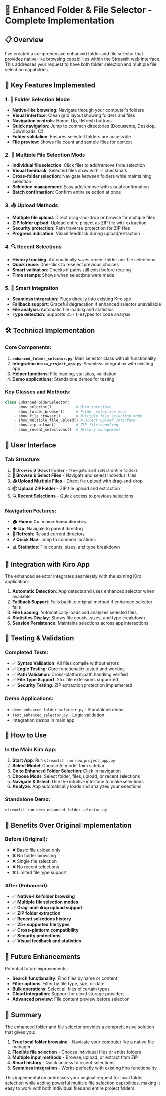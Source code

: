 # 🚀 Enhanced Folder & File Selector - Complete Implementation

## 📋 Overview

I've created a comprehensive enhanced folder and file selector that provides native-like browsing capabilities within the Streamlit web interface. This addresses your request to have both folder selection and multiple file selection capabilities.

## 🎯 Key Features Implemented

### 1. **📁 Folder Selection Mode**
- **Native-like browsing**: Navigate through your computer's folders
- **Visual interface**: Clean grid layout showing folders and files
- **Navigation controls**: Home, Up, Refresh buttons
- **Quick navigation**: Jump to common directories (Documents, Desktop, Downloads, C:)
- **Folder validation**: Ensures selected folders are accessible
- **File preview**: Shows file count and sample files for context

### 2. **📄 Multiple File Selection Mode**
- **Individual file selection**: Click files to add/remove from selection
- **Visual feedback**: Selected files show with ✅ checkmark
- **Cross-folder selection**: Navigate between folders while maintaining selection
- **Selection management**: Easy add/remove with visual confirmation
- **Batch confirmation**: Confirm entire selection at once

### 3. **📤 Upload Methods**
- **Multiple file upload**: Direct drag-and-drop or browse for multiple files
- **ZIP folder upload**: Upload entire project as ZIP file with extraction
- **Security protection**: Path traversal protection for ZIP files
- **Progress indication**: Visual feedback during upload/extraction

### 4. **🔍 Recent Selections**
- **History tracking**: Automatically saves recent folder and file selections
- **Quick reuse**: One-click to reselect previous choices
- **Smart validation**: Checks if paths still exist before reusing
- **Time stamps**: Shows when selections were made

### 5. **🔧 Smart Integration**
- **Seamless integration**: Plugs directly into existing Kiro app
- **Fallback support**: Graceful degradation if enhanced selector unavailable
- **File analysis**: Automatic file loading and statistics
- **Type detection**: Supports 25+ file types for code analysis

## 🛠️ Technical Implementation

### Core Components:

1. **`enhanced_folder_selector.py`**: Main selector class with all functionality
2. **Integration in `new_project_app.py`**: Seamless integration with existing app
3. **Helper functions**: File loading, statistics, validation
4. **Demo applications**: Standalone demos for testing

### Key Classes and Methods:

```python
class EnhancedFolderSelector:
    - show_selector()           # Main interface
    - show_folder_browser()     # Folder selection mode
    - show_file_browser()       # Multiple file selection mode
    - show_multiple_file_upload() # Direct upload interface
    - show_zip_upload()         # ZIP file handling
    - show_recent_selections()  # History management
```

## 🎨 User Interface

### Tab Structure:
1. **📁 Browse & Select Folder** - Navigate and select entire folders
2. **📄 Browse & Select Files** - Navigate and select individual files
3. **📤 Upload Multiple Files** - Direct file upload with drag-and-drop
4. **📦 Upload ZIP Folder** - ZIP file upload and extraction
5. **🔍 Recent Selections** - Quick access to previous selections

### Navigation Features:
- **🏠 Home**: Go to user home directory
- **⬆️ Up**: Navigate to parent directory
- **🔄 Refresh**: Reload current directory
- **⚡ Quick Nav**: Jump to common locations
- **📊 Statistics**: File counts, sizes, and type breakdown

## 🔄 Integration with Kiro App

The enhanced selector integrates seamlessly with the existing Kiro application:

1. **Automatic Detection**: App detects and uses enhanced selector when available
2. **Fallback Support**: Falls back to original method if enhanced selector fails
3. **File Loading**: Automatically loads and analyzes selected files
4. **Statistics Display**: Shows file counts, sizes, and type breakdown
5. **Session Persistence**: Maintains selections across app interactions

## 🧪 Testing & Validation

### Completed Tests:
- ✅ **Syntax Validation**: All files compile without errors
- ✅ **Logic Testing**: Core functionality tested and working
- ✅ **Path Validation**: Cross-platform path handling verified
- ✅ **File Type Support**: 25+ file extensions supported
- ✅ **Security Testing**: ZIP extraction protection implemented

### Demo Applications:
- `demo_enhanced_folder_selector.py` - Standalone demo
- `test_enhanced_selector.py` - Logic validation
- Integration demos in main app

## 🚀 How to Use

### In the Main Kiro App:
1. **Start App**: Run `streamlit run new_project_app.py`
2. **Select Model**: Choose AI model from sidebar
3. **Go to Enhanced Folder Selection**: Click in navigation
4. **Choose Mode**: Select folder, files, upload, or recent selections
5. **Navigate & Select**: Use the intuitive interface to make selections
6. **Analyze**: App automatically loads and analyzes your selections

### Standalone Demo:
```bash
streamlit run demo_enhanced_folder_selector.py
```

## 🎉 Benefits Over Original Implementation

### Before (Original):
- ❌ Basic file upload only
- ❌ No folder browsing
- ❌ Single file selection
- ❌ No recent selections
- ❌ Limited file type support

### After (Enhanced):
- ✅ **Native-like folder browsing**
- ✅ **Multiple file selection modes**
- ✅ **Drag-and-drop upload support**
- ✅ **ZIP folder extraction**
- ✅ **Recent selections history**
- ✅ **25+ supported file types**
- ✅ **Cross-platform compatibility**
- ✅ **Security protections**
- ✅ **Visual feedback and statistics**

## 🔮 Future Enhancements

Potential future improvements:
- **Search functionality**: Find files by name or content
- **Filter options**: Filter by file type, size, or date
- **Bulk operations**: Select all files of certain types
- **Cloud integration**: Support for cloud storage providers
- **Advanced preview**: File content preview before selection

## 📝 Summary

The enhanced folder and file selector provides a comprehensive solution that gives you:

1. **True local folder browsing** - Navigate your computer like a native file manager
2. **Flexible file selection** - Choose individual files or entire folders
3. **Multiple input methods** - Browse, upload, or extract from ZIP
4. **Smart history** - Quick access to recent selections
5. **Seamless integration** - Works perfectly with existing Kiro functionality

This implementation addresses your original request for local folder selection while adding powerful multiple file selection capabilities, making it easy to work with both individual files and entire project folders.